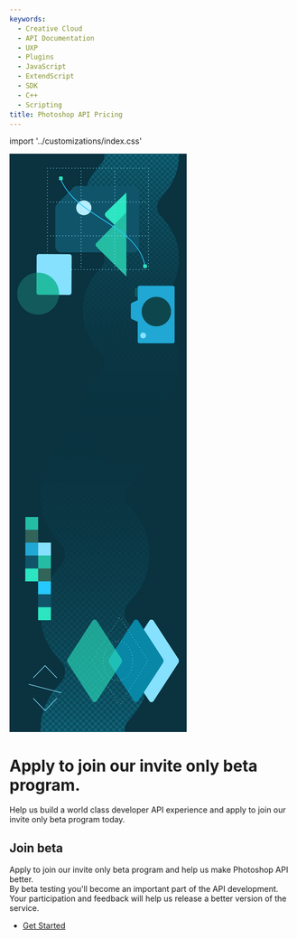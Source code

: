 ```yaml
---
keywords:
  - Creative Cloud
  - API Documentation
  - UXP
  - Plugins
  - JavaScript
  - ExtendScript
  - SDK
  - C++
  - Scripting
title: Photoshop API Pricing 
---
```


import '../customizations/index.css'

<Hero class="custom-height" slots="image, heading, text" variant="fullwidth" background="rgb(12, 50, 63)"/>

![](images/Adobe_io_illustration_banner_3x.png)

# Apply to join our invite only beta program.

Help us build a world class developer API experience and apply to join our invite only beta program today.



<TextBlock slots="heading, text, buttons" isCentered />

## Join beta

Apply to join our invite only beta program and help us make Photoshop API better.<br/> 
By beta testing you'll become an important part of the API development.<br/>
Your participation and feedback will help us release a better version of the service.

* [Get Started](../signup/?ref=signup)
